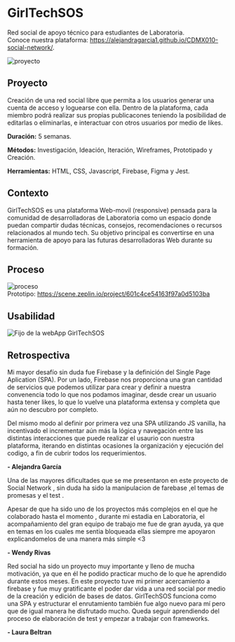 # GirlTechSOS
Red social de apoyo técnico para estudiantes de Laboratoria.
<br>
Conoce nuestra plataforma: https://alejandragarcia1.github.io/CDMX010-social-network/.


![proyecto](/src/images/girltechsos.JPG)

## Proyecto

Creación de una red social libre que permita a los usuarios generar una cuenta de acceso y loguearse con ella.
Dentro de la plataforma, cada miembro podrá realizar sus propias publicacones teniendo la posibilidad de editarlas o eliminarlas, e interactuar con otros usuarios por medio de likes.

**Duración:** 5 semanas.

**Métodos:** Investigación, Ideación, Iteración, Wireframes, Prototipado y Creación.

**Herramientas:** HTML, CSS, Javascript, Firebase, Figma y Jest.

## Contexto
GirlTechSOS es una plataforma Web-movil (responsive) pensada para la comunidad de desarrolladoras de Laboratoria como un espacio donde puedan compartir dudas técnicas, consejos, recomendaciones o recursos relacionados al mundo tech. Su objetivo principal es convertirse en una herramienta de apoyo para las futuras desarrolladoras Web durante su formación.                  

## Proceso

![proceso](/src/images/proceso.JPG)
<br>
Prototipo: https://scene.zeplin.io/project/601c4ce54163f97a0d5103ba

## Usabilidad


![Fijo de la webApp GirlTechSOS](https://github.com/osiris25/CDMX010-social-network/blob/master/src/images/presentacion%20de%20la%20pagina.gif)


## Retrospectiva

Mi mayor desafío sin duda fue Firebase y la definición del Single Page Aplication (SPA). Por un lado, Firebase nos proporciona una gran cantidad de servicios que podemos utilizar para crear y definir a nuestra convenencia todo lo que nos podamos imaginar, desde crear un usuario hasta tener likes, lo que lo vuelve una plataforma extensa y completa que aún no descubro por completo.

Del mismo modo al definir por primera vez una SPA utilizando JS vanilla, ha incentivado el incrementar aún más la lógica y navegación entre las distintas interacciones que puede realizar el usaurio con nuestra plataforma, iterando en distintas ocasiones la organización y ejecución del codigo, a fin de cubrir todos los requerimientos.

**- Alejandra García**

Una de las mayores dificultades que se me presentaron en este proyecto de Social Network , sin duda ha sido la manipulacion de farebase ,el temas de promesas y el test .

Apesar de que ha sido uno de los proyectos más complejos en el que he colaborado  hasta el momento , durante mi estadia en Laboratoria, el acompañamiento del gran equipo de trabajo  me  fue de gran ayuda, ya que en temas en los cuales me sentia bloqueada  ellas siempre me apoyaron explicandomelos de una manera más simple <3

**- Wendy Rivas**

Red social ha sido un proyecto muy importante y lleno de mucha motivación, ya que en él he podido practicar mucho de lo que he aprendido durante estos meses. En este proyecto tuve mi primer acercamiento a firebase y fue muy gratificante el poder dar vida a una red social por medio de la creación y edición de bases de datos. GirlTechSOS funciona como una SPA y estructurar el enrutamiento también fue algo nuevo para mí pero que de igual manera he disfrutado mucho. Queda seguir aprendiendo del proceso de elaboración de test y empezar a trabajar con frameworks.

**- Laura Beltran**


